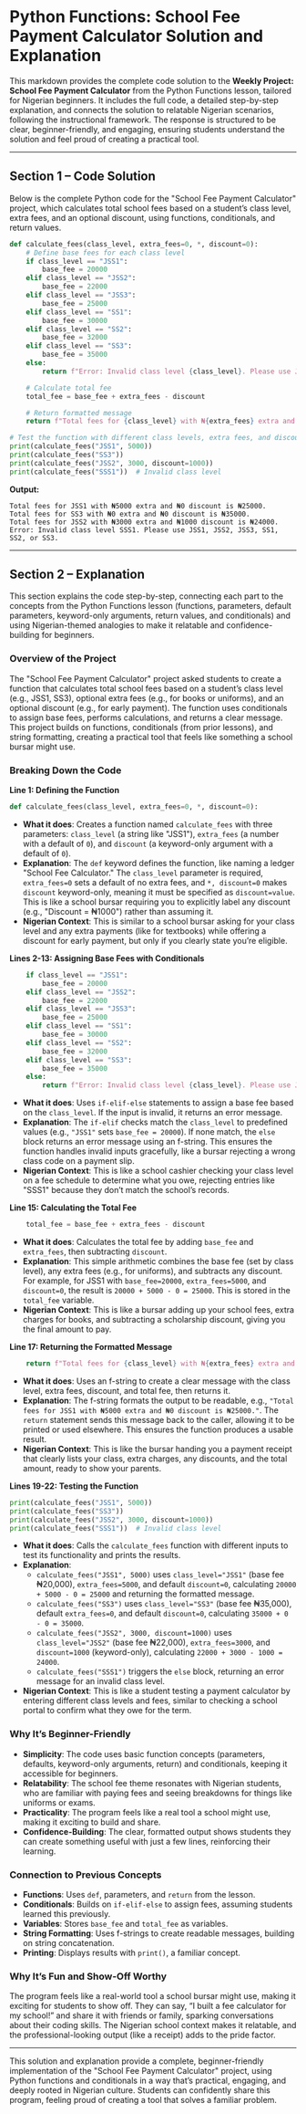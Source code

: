 # **Python Functions: School Fee Payment Calculator Solution and Explanation**

This markdown provides the complete code solution to the **Weekly Project: School Fee Payment Calculator** from the Python Functions lesson, tailored for Nigerian beginners. It includes the full code, a detailed step-by-step explanation, and connects the solution to relatable Nigerian scenarios, following the instructional framework. The response is structured to be clear, beginner-friendly, and engaging, ensuring students understand the solution and feel proud of creating a practical tool.

---

## **Section 1 – Code Solution**

Below is the complete Python code for the "School Fee Payment Calculator" project, which calculates total school fees based on a student’s class level, extra fees, and an optional discount, using functions, conditionals, and return values.

```python
def calculate_fees(class_level, extra_fees=0, *, discount=0):
    # Define base fees for each class level
    if class_level == "JSS1":
        base_fee = 20000
    elif class_level == "JSS2":
        base_fee = 22000
    elif class_level == "JSS3":
        base_fee = 25000
    elif class_level == "SS1":
        base_fee = 30000
    elif class_level == "SS2":
        base_fee = 32000
    elif class_level == "SS3":
        base_fee = 35000
    else:
        return f"Error: Invalid class level {class_level}. Please use JSS1, JSS2, JSS3, SS1, SS2, or SS3."

    # Calculate total fee
    total_fee = base_fee + extra_fees - discount

    # Return formatted message
    return f"Total fees for {class_level} with ₦{extra_fees} extra and ₦{discount} discount is ₦{total_fee}."

# Test the function with different class levels, extra fees, and discounts
print(calculate_fees("JSS1", 5000))
print(calculate_fees("SS3"))
print(calculate_fees("JSS2", 3000, discount=1000))
print(calculate_fees("SSS1"))  # Invalid class level
```

**Output:**
```
Total fees for JSS1 with ₦5000 extra and ₦0 discount is ₦25000.
Total fees for SS3 with ₦0 extra and ₦0 discount is ₦35000.
Total fees for JSS2 with ₦3000 extra and ₦1000 discount is ₦24000.
Error: Invalid class level SSS1. Please use JSS1, JSS2, JSS3, SS1, SS2, or SS3.
```

---

## **Section 2 – Explanation**

This section explains the code step-by-step, connecting each part to the concepts from the Python Functions lesson (functions, parameters, default parameters, keyword-only arguments, return values, and conditionals) and using Nigerian-themed analogies to make it relatable and confidence-building for beginners.

### **Overview of the Project**
The "School Fee Payment Calculator" project asked students to create a function that calculates total school fees based on a student’s class level (e.g., JSS1, SS3), optional extra fees (e.g., for books or uniforms), and an optional discount (e.g., for early payment). The function uses conditionals to assign base fees, performs calculations, and returns a clear message. This project builds on functions, conditionals (from prior lessons), and string formatting, creating a practical tool that feels like something a school bursar might use.

### **Breaking Down the Code**

**Line 1: Defining the Function**
```python
def calculate_fees(class_level, extra_fees=0, *, discount=0):
```
- **What it does**: Creates a function named `calculate_fees` with three parameters: `class_level` (a string like "JSS1"), `extra_fees` (a number with a default of `0`), and `discount` (a keyword-only argument with a default of `0`).
- **Explanation**: The `def` keyword defines the function, like naming a ledger "School Fee Calculator." The `class_level` parameter is required, `extra_fees=0` sets a default of no extra fees, and `*, discount=0` makes `discount` keyword-only, meaning it must be specified as `discount=value`. This is like a school bursar requiring you to explicitly label any discount (e.g., "Discount = ₦1000") rather than assuming it.
- **Nigerian Context**: This is similar to a school bursar asking for your class level and any extra payments (like for textbooks) while offering a discount for early payment, but only if you clearly state you’re eligible.

**Lines 2-13: Assigning Base Fees with Conditionals**
```python
    if class_level == "JSS1":
        base_fee = 20000
    elif class_level == "JSS2":
        base_fee = 22000
    elif class_level == "JSS3":
        base_fee = 25000
    elif class_level == "SS1":
        base_fee = 30000
    elif class_level == "SS2":
        base_fee = 32000
    elif class_level == "SS3":
        base_fee = 35000
    else:
        return f"Error: Invalid class level {class_level}. Please use JSS1, JSS2, JSS3, SS1, SS2, or SS3."
```
- **What it does**: Uses `if-elif-else` statements to assign a base fee based on the `class_level`. If the input is invalid, it returns an error message.
- **Explanation**: The `if-elif` checks match the `class_level` to predefined values (e.g., `"JSS1"` sets `base_fee = 20000`). If none match, the `else` block returns an error message using an f-string. This ensures the function handles invalid inputs gracefully, like a bursar rejecting a wrong class code on a payment slip.
- **Nigerian Context**: This is like a school cashier checking your class level on a fee schedule to determine what you owe, rejecting entries like "SSS1" because they don’t match the school’s records.

**Line 15: Calculating the Total Fee**
```python
    total_fee = base_fee + extra_fees - discount
```
- **What it does**: Calculates the total fee by adding `base_fee` and `extra_fees`, then subtracting `discount`.
- **Explanation**: This simple arithmetic combines the base fee (set by class level), any extra fees (e.g., for uniforms), and subtracts any discount. For example, for JSS1 with `base_fee=20000`, `extra_fees=5000`, and `discount=0`, the result is `20000 + 5000 - 0 = 25000`. This is stored in the `total_fee` variable.
- **Nigerian Context**: This is like a bursar adding up your school fees, extra charges for books, and subtracting a scholarship discount, giving you the final amount to pay.

**Line 17: Returning the Formatted Message**
```python
    return f"Total fees for {class_level} with ₦{extra_fees} extra and ₦{discount} discount is ₦{total_fee}."
```
- **What it does**: Uses an f-string to create a clear message with the class level, extra fees, discount, and total fee, then returns it.
- **Explanation**: The f-string formats the output to be readable, e.g., `"Total fees for JSS1 with ₦5000 extra and ₦0 discount is ₦25000."`. The `return` statement sends this message back to the caller, allowing it to be printed or used elsewhere. This ensures the function produces a usable result.
- **Nigerian Context**: This is like the bursar handing you a payment receipt that clearly lists your class, extra charges, any discounts, and the total amount, ready to show your parents.

**Lines 19-22: Testing the Function**
```python
print(calculate_fees("JSS1", 5000))
print(calculate_fees("SS3"))
print(calculate_fees("JSS2", 3000, discount=1000))
print(calculate_fees("SSS1"))  # Invalid class level
```
- **What it does**: Calls the `calculate_fees` function with different inputs to test its functionality and prints the results.
- **Explanation**:
  - `calculate_fees("JSS1", 5000)` uses `class_level="JSS1"` (base fee ₦20,000), `extra_fees=5000`, and default `discount=0`, calculating `20000 + 5000 - 0 = 25000` and returning the formatted message.
  - `calculate_fees("SS3")` uses `class_level="SS3"` (base fee ₦35,000), default `extra_fees=0`, and default `discount=0`, calculating `35000 + 0 - 0 = 35000`.
  - `calculate_fees("JSS2", 3000, discount=1000)` uses `class_level="JSS2"` (base fee ₦22,000), `extra_fees=3000`, and `discount=1000` (keyword-only), calculating `22000 + 3000 - 1000 = 24000`.
  - `calculate_fees("SSS1")` triggers the `else` block, returning an error message for an invalid class level.
- **Nigerian Context**: This is like a student testing a payment calculator by entering different class levels and fees, similar to checking a school portal to confirm what they owe for the term.

### **Why It’s Beginner-Friendly**
- **Simplicity**: The code uses basic function concepts (parameters, defaults, keyword-only arguments, return) and conditionals, keeping it accessible for beginners.
- **Relatability**: The school fee theme resonates with Nigerian students, who are familiar with paying fees and seeing breakdowns for things like uniforms or exams.
- **Practicality**: The program feels like a real tool a school might use, making it exciting to build and share.
- **Confidence-Building**: The clear, formatted output shows students they can create something useful with just a few lines, reinforcing their learning.

### **Connection to Previous Concepts**
- **Functions**: Uses `def`, parameters, and `return` from the lesson.
- **Conditionals**: Builds on `if-elif-else` to assign fees, assuming students learned this previously.
- **Variables**: Stores `base_fee` and `total_fee` as variables.
- **String Formatting**: Uses f-strings to create readable messages, building on string concatenation.
- **Printing**: Displays results with `print()`, a familiar concept.

### **Why It’s Fun and Show-Off Worthy**
The program feels like a real-world tool a school bursar might use, making it exciting for students to show off. They can say, “I built a fee calculator for my school!” and share it with friends or family, sparking conversations about their coding skills. The Nigerian school context makes it relatable, and the professional-looking output (like a receipt) adds to the pride factor.

---

This solution and explanation provide a complete, beginner-friendly implementation of the "School Fee Payment Calculator" project, using Python functions and conditionals in a way that’s practical, engaging, and deeply rooted in Nigerian culture. Students can confidently share this program, feeling proud of creating a tool that solves a familiar problem.